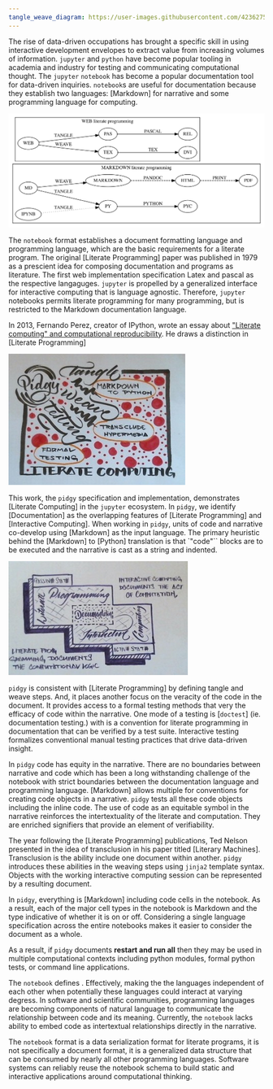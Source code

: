```yaml
---
tangle_weave_diagram: https://user-images.githubusercontent.com/4236275/75093868-bdb12e80-557d-11ea-8989-efd6a733a8e0.png
---
```


The rise of data-driven occupations has brought a specific skill in using interactive development envelopes to
extract value from increasing volumes of information. `jupyter` and `python` have become popular
tooling in academia and industry for testing and communicating computational thought. The `jupyter` `notebook`
has become a popular documentation tool for data-driven inquiries. `notebook`s are useful for documentation because they establish two languages: [Markdown] for narrative and some programming language for computing.

![](tangle_weave_diagram.svg)

The `notebook` format establishes a document formatting language and programming language, which are the basic requirements for a literate program. The original [Literate Programming] paper was published in 1979 as a prescient idea for composing documentation and programs as literature. The first web implementation specification Latex and pascal as the respective langaguges.
`jupyter` is propelled by a generalized interface for interactive computing that is language agnostic. Therefore, `jupyter`
notebooks permits literate programming for many programming, but is restricted to the Markdown documentation language.

In 2013, Fernando Perez, creator of IPython, wrote an essay about ["Literate computing" and computational reproducibility].
He draws a distinction in [Literate Programming]

![](pidgy_literate_computing.jpeg)

This work, the `pidgy` specification and implementation, demonstrates [Literate Computing] in the `jupyter` ecosystem. In `pidgy`, we identify [Documentation] as the overlapping features of [Literate Programming] and [Interactive Computing]. When working in `pidgy`, units of code and narrative co-develop using [Markdown] as the input language. The primary heuristic behind the [Markdown] to [Python] translation is that `"code"`` blocks are to be executed and the narrative is cast as a string
and indented.

![](literate_computing_venn.jpeg)

`pidgy` is consistent with [Literate Programming] by defining tangle and weave steps. And, it places another focus on the veracity of the code in the document. It provides access to a formal testing methods that very the efficacy of code within the narrative. One mode of a testing is [`doctest`] (ie. documentation testing.) with is a convention for literate programming in documentation that can be verified by a test suite. Interactive testing formalizes conventional manual testing practices that drive data-driven insight.

In `pidgy` code has equity in the narrative. There are no boundaries between narrative and code which has been a long withstanding challenge of the notebook with strict boundaries between the documentation language and programming language. [Markdown] allows multiple for conventions for creating code objects in a narrative. `pidgy` tests all these code objects including the inline code. The use of code as an equitable symbol in the narrative reinforces the intertextuality of the literate and computation. They are enriched signifiers that provide an element of verifiability.

The year following the [Literate Programming] publications, Ted Nelson presented in the idea of transclusion in his paper titled [Literary Machines]. Transclusion is the ability include one document within another. `pidgy` introduces these abilities in the weaving steps using `jinja2` template syntax.
Objects with the working interactive computing session can be represented by a resulting document.

In `pidgy`, everything is [Markdown] including code cells in the notebook. As a result, each of the major cell types in the notebook is Markdown and the type indicative of whether it is on or off.
Considering a single language specification across the entire notebooks makes it easier to consider the document as a whole.

As a result, if `pidgy` documents **restart and run all** then they may be used in multiple computational contexts including python modules, formal python tests, or command line applications.

The `notebook` defines . Effectively, making the
the languages independent of each other when potentially these languages could interact at varying degress. In software and scientific communities, programming languages are becoming components of natural language to communicate the relationship between code and its meaning. Currently, the `notebook` lacks ability to embed code as intertextual relationships directly in the narrative.

The `notebook` format is a data serialization format for literate programs, it is not specifically a document format, it is a generalized data structure that can be consumed by nearly all other programming languages. Software systems can reliably reuse the notebook schema to build static and interactive applications around computational thinking.

["literate computing" and computational reproducibility]: http://blog.fperez.org/2013/04/literate-computing-and-computational.html
